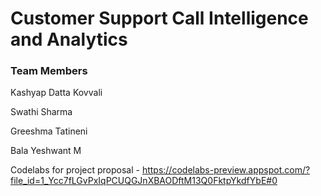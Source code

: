 # Customer Support Call Intelligence and Analytics

### Team Members

Kashyap Datta Kovvali

Swathi Sharma

Greeshma Tatineni

Bala Yeshwant M


Codelabs for project proposal - https://codelabs-preview.appspot.com/?file_id=1_Ycc7fLGvPxIqPCUQGJnXBAODftM13Q0FktpYkdfYbE#0
